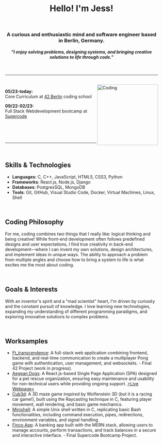 <h1 align="center">Hello! I'm Jess!</h1>
<br>
<h3 align="center">A curious and enthusiastic mind and software engineer based in Berlin, Germany.</h3>
<h4 align="center"><i>"I enjoy solving problems, designing systems, and bringing creative solutions to life through code."</i></h4>

<br>
<hr>
<br>

<img align="right" alt="Coding" height="200" src="https://gifdb.com/images/high/cowboy-bebop-edward-balancing-fqfdbpndc783uduo.gif">

<p><b>05/23-today:</b><br> Core Curriculum at <a href="https://42berlin.de/" rel="noreferrer">42 Berlin</a> coding school</p>
<p><b>09/22-02/23:</b><br> Full Stack Webdevelopment bootcamp at <a href="https://www.super-code.de/" rel="noreferrer">Supercode</a></p>

<br>
<br>
<br>
<hr>
<br>

## Skills & Technologies

- **Languages**: C, C++, JavaScript, HTML5, CSS3, Python
- **Frameworks**: React.js, Node.js, Django
- **Databases**: PostgresSQL, MongoDB
- **Tools**: Git, GitHub, Visual Studio Code, Docker, Virtual Machines, Linux, Shell

<br>

## Coding Philosophy
For me, coding combines two things that I really like: logical thinking and being creative! While front-end development often follows predefined designs and user expectations, I find true creativity in back-end development—where I can invent my own solutions, design architectures, and implement ideas in unique ways. The ability to approach a problem from multiple angles and choose how to bring a system to life is what excites me the most about coding.

<br>

## Goals & Interests

With an inventor's spirit and a "mad scientist" heart, I'm driven by curiosity and the constant pursuit of knowledge. I love learning new technologies, expanding my understanding of different programming paradigms, and exploring innovative solutions to complex problems.

<br>

## Worksamples

- [Ft_transcendence](https://github.com/yubi42/42-ft_transcendence): A full-stack web application combining frontend, backend, and real-time communication to create a multiplayer Pong game with authentication, user management, and websockets. - Final 42 Project (work in progress).
- [Aegean Dogs](https://github.com/yubi42/website-aegean_dogs): A React.js-based Single Page Application (SPA) designed for a pet rescue organization, ensuring easy maintenance and usability for non-technical users while providing ongoing support. [>Live Webpage<](https://www.aegean-dogs.de/)
- [Cub3d](https://github.com/yubi42/42-cub3d): A 3D maze game inspired by Wolfenstein 3D (but it is a racing car game!), built using the Raycasting technique in C, featuring player movement, wall rendering, and basic game mechanics.
- [Minishell](https://github.com/yubi42/42-minishell): A simple Unix shell written in C, replicating basic Bash functionalities, including command execution, pipes, redirections, environment variables, and signal handling.
- [Finco App](https://github.com/yubi42/Supercode-Finco): A banking app built with the MERN stack, allowing users to manage accounts, perform transactions, and track balances in a secure and interactive interface. - Final Supercode Bootcamp Project.


